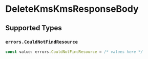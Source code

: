 # DeleteKmsKmsResponseBody


## Supported Types

### `errors.CouldNotFindResource`

```typescript
const value: errors.CouldNotFindResource = /* values here */
```

